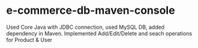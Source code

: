 # e-commerce-db-maven-console
Used Core Java with JDBC connection, used MySQL DB, added dependency in Maven. Implemented Add/Edit/Delete and seach operations for Product &amp; User
